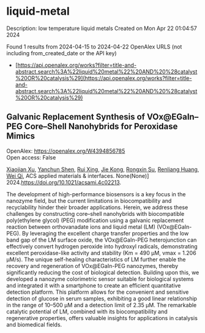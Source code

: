 # liquid-metal
Description: low temperature liquid metals
Created on Mon Apr 22 01:04:57 2024

Found 1 results from 2024-04-15 to 2024-04-22
OpenAlex URLS (not including from_created_date or the API key)
- [https://api.openalex.org/works?filter=title-and-abstract.search%3A%22liquid%20metal%22%20AND%20%28catalyst%20OR%20catalysis%29](https://api.openalex.org/works?filter=title-and-abstract.search%3A%22liquid%20metal%22%20AND%20%28catalyst%20OR%20catalysis%29)

## Galvanic Replacement Synthesis of VOx@EGaIn–PEG Core–Shell Nanohybrids for Peroxidase Mimics   

OpenAlex: https://openalex.org/W4394856785    
Open access: False
    
[Xiaojian Xu](https://openalex.org/A5067189884), [Yanchun Shen](https://openalex.org/A5089223615), [Rui Xing](https://openalex.org/A5007510662), [Jie Kong](https://openalex.org/A5033568110), [Rongxin Su](https://openalex.org/A5050124317), [Renliang Huang](https://openalex.org/A5059124969), [Wei Qi](https://openalex.org/A5071933793), ACS applied materials & interfaces. None(None)] 2024.https://doi.org/10.1021/acsami.4c02213.
    
The development of high-performance biosensors is a key focus in the nanozyme field, but the current limitations in biocompatibility and recyclability hinder their broader applications. Herein, we address these challenges by constructing core–shell nanohybrids with biocompatible poly(ethylene glycol) (PEG) modification using a galvanic replacement reaction between orthovanadate ions and liquid metal (LM) (VOx@EGaIn-PEG). By leveraging the excellent charge transfer properties and the low band gap of the LM surface oxide, the VOx@EGaIn-PEG heterojunction can effectively convert hydrogen peroxide into hydroxyl radicals, demonstrating excellent peroxidase-like activity and stability (Km = 490 μM, vmax = 1.206 μM/s). The unique self-healing characteristics of LM further enable the recovery and regeneration of VOx@EGaIn-PEG nanozymes, thereby significantly reducing the cost of biological detection. Building upon this, we developed a nanozyme colorimetric sensor suitable for biological systems and integrated it with a smartphone to create an efficient quantitative detection platform. This platform allows for the convenient and sensitive detection of glucose in serum samples, exhibiting a good linear relationship in the range of 10–500 μM and a detection limit of 2.35 μM. The remarkable catalytic potential of LM, combined with its biocompatibility and regenerative properties, offers valuable insights for applications in catalysis and biomedical fields.    

    
